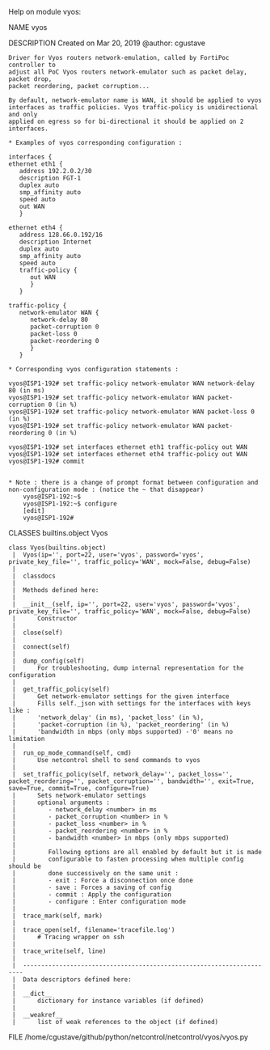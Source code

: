 Help on module vyos:

NAME
    vyos

DESCRIPTION
    Created on Mar 20, 2019
    @author: cgustave
    
    Driver for Vyos routers network-emulation, called by FortiPoc controller to
    adjust all PoC Vyos routers network-emulator such as packet delay, packet drop,
    packet reordering, packet corruption...
    
    By default, network-emulator name is WAN, it should be applied to vyos
    interfaces as traffic policies. Vyos traffic-policy is unidirectional and only
    applied on egress so for bi-directional it should be applied on 2 interfaces.
    
    * Examples of vyos corresponding configuration :
    
    interfaces {
    ethernet eth1 {
       address 192.2.0.2/30
       description FGT-1
       duplex auto
       smp_affinity auto
       speed auto
       out WAN
       }
    
    ethernet eth4 {
       address 128.66.0.192/16
       description Internet
       duplex auto
       smp_affinity auto
       speed auto
       traffic-policy {
          out WAN
          }
       }
    
    traffic-policy {
       network-emulator WAN {
          network-delay 80
          packet-corruption 0
          packet-loss 0
          packet-reordering 0
          }
       }
    
    * Corresponding vyos configuration statements :
    
    vyos@ISP1-192# set traffic-policy network-emulator WAN network-delay 80 (in ms)
    vyos@ISP1-192# set traffic-policy network-emulator WAN packet-corruption 0 (in %)
    vyos@ISP1-192# set traffic-policy network-emulator WAN packet-loss 0 (in %)
    vyos@ISP1-192# set traffic-policy network-emulator WAN packet-reordering 0 (in %)
    
    vyos@ISP1-192# set interfaces ethernet eth1 traffic-policy out WAN
    vyos@ISP1-192# set interfaces ethernet eth4 traffic-policy out WAN
    vyos@ISP1-192# commit
    
    
    * Note : there is a change of prompt format between configuration and
    non-configuration mode : (notice the ~ that disappear)
        vyos@ISP1-192:~$
        vyos@ISP1-192:~$ configure
        [edit]
        vyos@ISP1-192#

CLASSES
    builtins.object
        Vyos
    
    class Vyos(builtins.object)
     |  Vyos(ip='', port=22, user='vyos', password='vyos', private_key_file='', traffic_policy='WAN', mock=False, debug=False)
     |  
     |  classdocs
     |  
     |  Methods defined here:
     |  
     |  __init__(self, ip='', port=22, user='vyos', password='vyos', private_key_file='', traffic_policy='WAN', mock=False, debug=False)
     |      Constructor
     |  
     |  close(self)
     |  
     |  connect(self)
     |  
     |  dump_config(self)
     |      For troubleshooting, dump internal representation for the configuration
     |  
     |  get_traffic_policy(self)
     |      Get network-emulator settings for the given interface
     |      Fills self._json with settings for the interfaces with keys like :
     |      'network_delay' (in ms), 'packet_loss' (in %),
     |      'packet-corruption (in %), 'packet_reordering' (in %)
     |      'bandwidth in mbps (only mbps supported) -'0' means no limitation
     |  
     |  run_op_mode_command(self, cmd)
     |      Use netcontrol shell to send commands to vyos
     |  
     |  set_traffic_policy(self, network_delay='', packet_loss='', packet_reordering='', packet_corruption='', bandwidth='', exit=True, save=True, commit=True, configure=True)
     |      Sets network-emulator settings
     |      optional arguments :
     |         - network_delay <number> in ms
     |         - packet_corruption <number> in %
     |         - packet_loss <number> in %
     |         - packet_reordering <number> in %
     |         - bandwidth <number> in mbps (only mbps supported)
     |      
     |         Following options are all enabled by default but it is made
     |         configurable to fasten processing when multiple config should be
     |         done successively on the same unit :
     |         - exit : Force a disconnection once done
     |         - save : Forces a saving of config
     |         - commit : Apply the configuration
     |         - configure : Enter configuration mode
     |  
     |  trace_mark(self, mark)
     |  
     |  trace_open(self, filename='tracefile.log')
     |      # Tracing wrapper on ssh
     |  
     |  trace_write(self, line)
     |  
     |  ----------------------------------------------------------------------
     |  Data descriptors defined here:
     |  
     |  __dict__
     |      dictionary for instance variables (if defined)
     |  
     |  __weakref__
     |      list of weak references to the object (if defined)

FILE
    /home/cgustave/github/python/netcontrol/netcontrol/vyos/vyos.py


